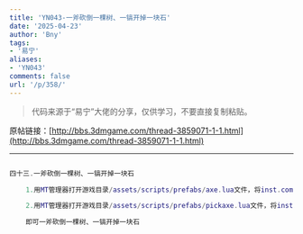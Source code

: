 ```yaml
---
title: 'YN043-一斧砍倒一棵树、一镐开掉一块石'
date: '2025-04-23'
author: 'Bny'
tags:
- '易宁'
aliases:
- 'YN043'
comments: false
url: '/p/358/'
---
```


> 代码来源于“易宁”大佬的分享，仅供学习，不要直接复制粘贴。

原帖链接：[http://bbs.3dmgame.com/thread-3859071-1-1.html](http://bbs.3dmgame.com/thread-3859071-1-1.html)

---

```lua  

四十三.一斧砍倒一棵树、一镐开掉一块石

	1.用MT管理器打开游戏目录/assets/scripts/prefabs/axe.lua文件，将inst.components.tool:SetAction(ACTIONS.CHOP)替换为inst.components.tool:SetAction(ACTIONS.CHOP, 15)

	2.用MT管理器打开游戏目录/assets/scripts/prefabs/pickaxe.lua文件，将inst.components.tool:SetAction(ACTIONS.MINE)替换为inst.components.tool:SetAction(ACTIONS.MINE, 15)

	即可一斧砍倒一棵树、一镐开掉一块石

```  

